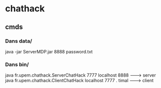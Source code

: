 # chathack

## cmds
### Dans data/
java -jar ServerMDP.jar 8888 password.txt 

### Dans bin/
java fr.upem.chathack.ServerChatHack 7777 localhost 8888 ---> server    
java fr.upem.chathack.ClientChatHack localhost 7777 . timal ---> client    

